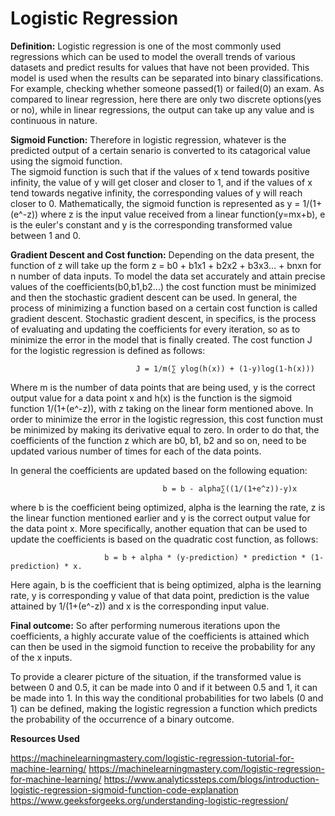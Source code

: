 # Logistic Regression

**Definition:**
Logistic regression is one of the most commonly used regressions which can be used to model the overall trends of various datasets and predict results for values that have not been provided. This model is used when the results can be separated into binary classifications. For example, checking whether someone passed(1) or failed(0) an exam. As compared to linear regression, here there are only two discrete options(yes or no), while in linear regressions, the output can take up any value and is continuous in nature.   
 
**Sigmoid Function:**
Therefore in logistic regression, whatever is the predicted output of a certain senario is converted to its catagorical value using the sigmoid function.  
The sigmoid function is such that if the values of x tend towards positive infinity, the value of y will get closer and closer to 1, and if the values of x tend towards negative infinity, the corresponding values of y will reach closer to 0. Mathematically, the sigmoid function is represented as y = 1/(1+(e^-z)) where z is the input value received from a linear function(y=mx+b), e is the euler's constant and y is the corresponding transformed value between 1 and 0.

**Gradient Descent and Cost function:**
Depending on the data present, the function of z will take up the form z = b0 + b1x1 + b2x2 + b3x3... + bnxn for n number of data inputs. To model the data set accurately and attain precise values of the coefficients(b0,b1,b2...) the cost function must be minimized and then the stochastic gradient descent can be used. In general, the process of minimizing a function based on a certain cost function is called gradient descent. Stochastic gradient descent, in specifics, is the process of evaluating and updating the coefficients for every iteration, so as to minimize the error in the model that is finally created. The cost function J for the logistic regression is defined as follows:

                                J = 1/m(∑ ylog(h(x)) + (1-y)log(1-h(x)))

Where m is the number of data points that are being used, y is the correct output value for a data point x and h(x) is the function is the sigmoid function 1/(1+(e^-z)), with z taking on the linear form mentioned above. In order to minimize the error in the logistic regression, this cost function must be minimized by making its derivative equal to zero. In order to do that, the coefficients of the function z which are b0, b1, b2 and so on, need to be updated various number of times for each of the data points.

In general the coefficients are updated based on the following equation:

                                      b = b - alpha∑((1/(1+e^z))-y)x
 
 where b is the coefficient being optimized, alpha is the learning the rate, z is the linear function mentioned earlier and y is the correct output value for the data point x. More specifically, another equation that can be used to update the coefficients is based on the quadratic cost function, as follows:

                         b = b + alpha * (y-prediction) * prediction * (1-prediction) * x.

Here again, b is the coefficient that is being optimized, alpha is the learning rate, y is corresponding y value of that data point, prediction is the value attained by 1/(1+(e^-z)) and x is the corresponding input value.



**Final outcome:**
So after performing numerous iterations upon the coefficients, a highly accurate value of the coefficients is attained which can then be used in the sigmoid function to receive the probability for any of the x inputs. 

To provide a clearer picture of the situation, if the transformed value is between 0 and 0.5, it can be made into 0 and if it between 0.5 and 1, it can be made into 1. In this way the conditional probabilities for two labels (0 and 1) can be defined, making the logistic regression a function which predicts the probability of the occurrence of a binary outcome.

**Resources Used**

https://machinelearningmastery.com/logistic-regression-tutorial-for-machine-learning/
https://machinelearningmastery.com/logistic-regression-for-machine-learning/
https://www.analyticssteps.com/blogs/introduction-logistic-regression-sigmoid-function-code-explanation
https://www.geeksforgeeks.org/understanding-logistic-regression/


